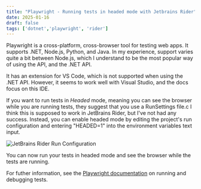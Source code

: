 ```yaml
---
title: "Playwright - Running tests in headed mode with Jetbrains Rider"
date: 2025-01-16
draft: false
tags: ['dotnet','playwright', 'rider']
---
```


Playwright is a cross-platform, cross-browser tool for testing web apps. It supports .NET, Node.js, Python, and Java.
In my experience, support varies quite a bit between Node.js, which I understand to be the most popular way of using the API, and the .NET API.

It has an extension for VS Code, which is not supported when using the .NET API. However, it seems to work well with Visual Studio, and the docs focus on this IDE.

If you want to run tests in *Headed* mode, meaning you can see the browser while you are running tests, they suggest that you use a RunSettings file.c I think this is supposed to work in JetBrains Rider, but I've not had any success. Instead, you can enable headed mode by editing the project's run configuration and entering "HEADED=1" into the environment variables text input.

![JetBrains Rider Run Configuration](/images/rider-run-configuration.png "JetBrains Rider Run Configuration")

You can now run your tests in headed mode and see the browser while the tests are running.

For futher information, see the [Playwright documentation](https://playwright.dev/dotnet/docs/running-tests) on running and debugging tests.